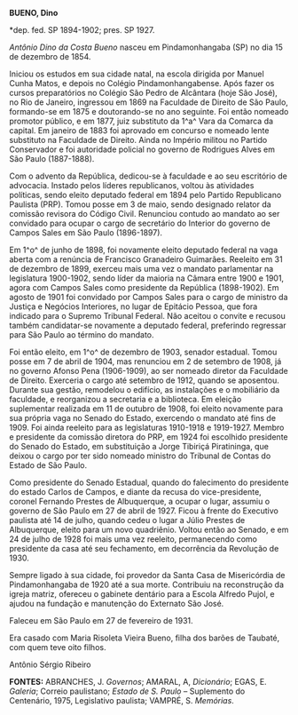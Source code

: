 **BUENO, Dino**

\*dep. fed. SP 1894-1902; pres. SP 1927.

*Antônio Dino da Costa Bueno* nasceu em Pindamonhangaba (SP) no dia 15
de dezembro de 1854.

Iniciou os estudos em sua cidade natal, na escola dirigida por Manuel
Cunha Matos, e depois no Colégio Pindamonhangabense. Após fazer os
cursos preparatórios no Colégio São Pedro de Alcântara (hoje São José),
no Rio de Janeiro, ingressou em 1869 na Faculdade de Direito de São
Paulo, formando-se em 1875 e doutorando-se no ano seguinte. Foi então
nomeado promotor público, e em 1877, juiz substituto da 1^a^ Vara da
Comarca da capital. Em janeiro de 1883 foi aprovado em concurso e
nomeado lente substituto na Faculdade de Direito. Ainda no Império
militou no Partido Conservador e foi autoridade policial no governo de
Rodrigues Alves em São Paulo (1887-1888).

Com o advento da República, dedicou-se à faculdade e ao seu escritório
de advocacia. Instado pelos líderes republicanos, voltou às atividades
políticas, sendo eleito deputado federal em 1894 pelo Partido
Republicano Paulista (PRP). Tomou posse em 3 de maio, sendo designado
relator da comissão revisora do Código Civil. Renunciou contudo ao
mandato ao ser convidado para ocupar o cargo de secretário do Interior
do governo de Campos Sales em São Paulo (1896-1897).

Em 1^o^ de junho de 1898, foi novamente eleito deputado federal na vaga
aberta com a renúncia de Francisco Granadeiro Guimarães. Reeleito em 31
de dezembro de 1899, exerceu mais uma vez o mandato parlamentar na
legislatura 1900-1902, sendo líder da maioria na Câmara entre 1900 e
1901, agora com Campos Sales como presidente da República (1898-1902).
Em agosto de 1901 foi convidado por Campos Sales para o cargo de
ministro da Justiça e Negócios Interiores, no lugar de Epitácio Pessoa,
que fora indicado para o Supremo Tribunal Federal. Não aceitou o convite
e recusou também candidatar-se novamente a deputado federal, preferindo
regressar para São Paulo ao término do mandato.

Foi então eleito, em 1^o^ de dezembro de 1903, senador estadual. Tomou
posse em 7 de abril de 1904, mas renunciou em 2 de setembro de 1908, já
no governo Afonso Pena (1906-1909), ao ser nomeado diretor da Faculdade
de Direito. Exerceria o cargo até setembro de 1912, quando se aposentou.
Durante sua gestão, remodelou o edifício, as instalações e o mobiliário
da faculdade, e reorganizou a secretaria e a biblioteca. Em eleição
suplementar realizada em 11 de outubro de 1908, foi eleito novamente
para sua própria vaga no Senado do Estado, exercendo o mandato até fins
de 1909. Foi ainda reeleito para as legislaturas 1910-1918 e 1919-1927.
Membro e presidente da comissão diretora do PRP, em 1924 foi escolhido
presidente do Senado do Estado, em substituição a Jorge Tibiriçá
Piratininga, que deixou o cargo por ter sido nomeado ministro do
Tribunal de Contas do Estado de São Paulo.

Como presidente do Senado Estadual, quando do falecimento do presidente
do estado Carlos de Campos, e diante da recusa do vice-presidente,
coronel Fernando Prestes de Albuquerque, a ocupar o lugar, assumiu o
governo de São Paulo em 27 de abril de 1927. Ficou à frente do Executivo
paulista até 14 de julho, quando cedeu o lugar a Júlio Prestes de
Albuquerque, eleito para um novo quadriênio. Voltou então ao Senado, e
em 24 de julho de 1928 foi mais uma vez reeleito, permanecendo como
presidente da casa até seu fechamento, em decorrência da Revolução de
1930.

Sempre ligado à sua cidade, foi provedor da Santa Casa de Misericórdia
de Pindamonhangaba de 1920 até a sua morte. Contribuiu na reconstrução
da igreja matriz, ofereceu o gabinete dentário para a Escola Alfredo
Pujol, e ajudou na fundação e manutenção do Externato São José.

Faleceu em São Paulo em 27 de fevereiro de 1931.

Era casado com Maria Risoleta Vieira Bueno, filha dos barões de Taubaté,
com quem teve oito filhos.

Antônio Sérgio Ribeiro

**FONTES:** ABRANCHES, J. *Governos*; AMARAL, A, *Dicionário*; EGAS, E.
*Galeria*; Correio paulistano; *Estado de S. Paulo* – Suplemento do
Centenário, 1975, Legislativo paulista; VAMPRÉ, S. *Memórias*.
